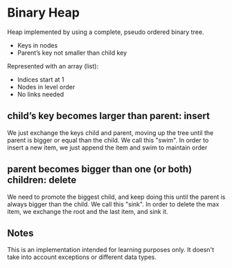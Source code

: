 # Binary Heap
Heap implemented by using a complete, pseudo ordered binary tree.
* Keys in nodes
* Parent’s key not smaller than child key

Represented with an array (list):
* Indices start at 1
* Nodes in level order
* No links needed

## child’s key becomes larger than parent: insert
We just exchange the keys child and parent, moving up the tree until the parent is bigger or 
equal than the child. We call this "swim".
In order to insert a new item, we just append the item and swim to maintain order

## parent becomes bigger than one (or both) children: delete
We need to promote the biggest child, and keep doing this until the parent is always bigger than
the child. We call this "sink".
In order to delete the max item, we exchange the root and the last item, and sink it.

## Notes
This is an implementation intended for learning purposes only. It doesn't take into account exceptions
or different data types.